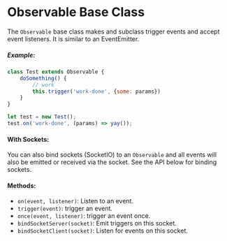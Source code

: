 <!-- base_template: frappe_io/www/frappejs/frappejs_base.html -->
# Observable Base Class

The `Observable` base class makes and subclass trigger events and accept event listeners. It is similar to an EventEmitter.

##### Example:

```js
class Test extends Observable {
    doSomething() {
        // work
        this.trigger('work-done', {some: params})
    }
}

let test = new Test();
test.on('work-done', (params) => yay());
```

#### With Sockets:

You can also bind sockets (SocketIO) to an `Observable` and all events will also be emitted or received via the socket. See the API below for binding sockets.

#### Methods:

- `on(event, listener)`: Listen to an event.
- `trigger(event)`: trigger an event.
- `once(event, listener)`: trigger an event once.
- `bindSocketServer(socket)`: Emit triggers on this socket.
- `bindSocketClient(socket)`: Listen for events on this socket.
